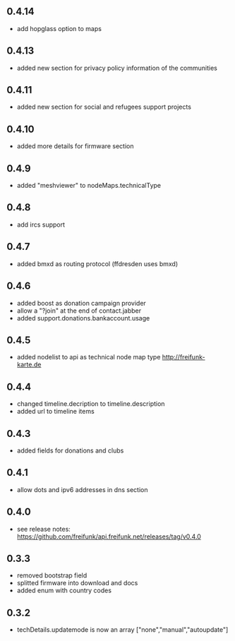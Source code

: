 0.4.14
------
* add hopglass option to maps

0.4.13
------
* added new section for privacy policy information of the communities

0.4.11
------
* added new section for social and refugees support projects 

0.4.10
------
* added more details for firmware section

0.4.9
-----
* added "meshviewer" to nodeMaps.technicalType

0.4.8
-----
* add ircs support

0.4.7
-----
* added bmxd as routing protocol (ffdresden uses bmxd)

0.4.6
-----
* added boost as donation campaign provider
* allow a "?join" at the end of contact.jabber
* added support.donations.bankaccount.usage

0.4.5
-----
* added nodelist to api as technical node map type http://freifunk-karte.de 

0.4.4
-----
* changed timeline.decription to timeline.description
* added url to timeline items

0.4.3
-----
* added fields for donations and clubs

0.4.1
-----
* allow dots and ipv6 addresses in dns section

0.4.0
-----
* see release notes: https://github.com/freifunk/api.freifunk.net/releases/tag/v0.4.0

0.3.3
-----
* removed bootstrap field
* splitted firmware into download and docs
* added enum with country codes

0.3.2
-----
* techDetails.updatemode is now an array ["none","manual","autoupdate"]
